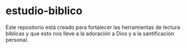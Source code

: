 # estudio-biblico
Este repositorio está creado para fortalecer las herramientas de lectura bíblicas y que esto nos lleve a la adoración a Dios y a la santificación personal.

